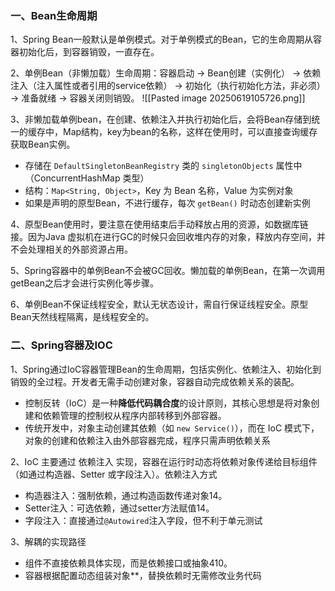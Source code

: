 ### 一、Bean生命周期

1、Spring Bean一般默认是单例模式。对于单例模式的Bean，它的生命周期从容器初始化后，到容器销毁，一直存在。

2、单例Bean（非懒加载）生命周期：容器启动 -> Bean创建（实例化） -> 依赖注入（注入属性或者引用的service依赖） -> 初始化（执行初始化方法，非必须） -> 准备就绪 -> 容器关闭则销毁。
![[Pasted image 20250619105726.png]]

3、非懒加载单例bean，在创建、依赖注入并执行初始化后，会将Bean存储到统一的缓存中，Map结构，key为bean的名称，这样在使用时，可以直接查询缓存获取Bean实例。
- 存储在 `DefaultSingletonBeanRegistry` 类的 `singletonObjects` 属性中（ConcurrentHashMap 类型）
- 结构：`Map<String, Object>`，Key 为 Bean 名称，Value 为实例对象
- 如果是声明的原型Bean，不进行缓存，每次 `getBean()` 时动态创建新实例

4、原型Bean使用时，要注意在使用结束后手动释放占用的资源，如数据库链接。因为Java 虚拟机在进行GC的时候只会回收堆内存的对象，释放内存空间，并不会处理相关的外部资源占用。

5、Spring容器中的单例Bean不会被GC回收。懒加载的单例Bean，在第一次调用getBean之后才会进行实例化等步骤。

6、单例Bean不保证线程安全，默认无状态设计，需自行保证线程安全。原型Bean天然线程隔离，是线程安全的。

### 二、Spring容器及IOC

1、Spring通过IoC容器管理Bean的生命周期，包括实例化、依赖注入、初始化到销毁的全过程。开发者无需手动创建对象，容器自动完成依赖关系的装配。
- 控制反转（IoC）是一种‌**降低代码耦合度**‌的设计原则，其核心思想是将对象创建和依赖管理的控制权从程序内部转移到外部容器。
- 传统开发中，对象主动创建其依赖（如 `new Service()`），而在 IoC 模式下，对象的创建和依赖注入由外部容器完成，程序只需声明依赖关系

2、‌IoC 主要通过 ‌依赖注入 实现，容器在运行时动态将依赖对象传递给目标组件（如通过构造器、Setter 或字段注入）。依赖注入方式‌
- ‌构造器注入：强制依赖，通过构造函数传递对象14。
- ‌Setter注入：可选依赖，通过setter方法赋值14。
- ‌字段注入‌：直接通过`@Autowired`注入字段，但不利于单元测试

3、‌解耦的实现路径‌
- 组件‌不直接依赖具体实现，而是依赖接口或抽象410。
- 容器根据配置‌动态组装对象**‌，替换依赖时无需修改业务代码